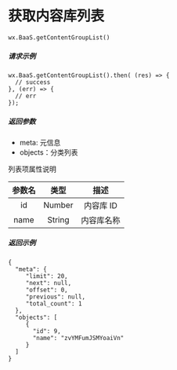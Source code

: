 # 获取内容库列表

`wx.BaaS.getContentGroupList()`

##### 请求示例

```
wx.BaaS.getContentGroupList().then( (res) => {
  // success
}, (err) => {
  // err
});
```

##### 返回参数

- meta: 元信息
- objects：分类列表

列表项属性说明

| 参数名 | 类型   | 描述 |
| :---:  | :----: | :----: |
| id | Number | 内容库 ID |
| name   | String     | 内容库名称    |

##### 返回示例

```
{
  "meta": {
     "limit": 20,
     "next": null,
     "offset": 0,
     "previous": null,
     "total_count": 1
  },
  "objects": [
     {
       "id": 9,
       "name": "zvYMFumJSMYoaiVn"
     }
  ]
}
```
